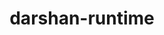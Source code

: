 ---
title: "darshan-runtime"
layout: cache
categories: [package, develop-2023-09-03]
meta: {"versions": ["3.4.4"], "compilers": ["gcc@=11.1.0"], "oss": ["ubuntu20.04"], "platforms": ["linux"], "targets": ["ppc64le", "x86_64_v3"], "stacks": ["data-vis-sdk", "e4s", "e4s-power", "root"], "num_specs": 3, "num_specs_by_stack": {"e4s-power": 1, "root": 3, "e4s": 1, "data-vis-sdk": 1}}
spec_details: [{"hash": "uqy3raujp4gbgz5zzdis7hqltmiquhnf", "compiler": "gcc@=11.1.0", "versions": ["3.4.4"], "os": "ubuntu20.04", "platform": "linux", "target": "ppc64le", "variants": ["~apmpi", "~apmpi_sync", "~apxc", "build_system=autotools", "~hdf5", "+mpi", "~parallel-netcdf", "scheduler=NONE"], "stacks": ["e4s-power", "root"], "size": "-", "tarball": "https://binaries.spack.io/releases/develop-2023-09-03/build_cache/linux-ubuntu20.04-ppc64le/gcc-11.1.0/darshan-runtime-3.4.4/linux-ubuntu20.04-ppc64le-gcc-11.1.0-darshan-runtime-3.4.4-uqy3raujp4gbgz5zzdis7hqltmiquhnf.spack"}, {"hash": "mrtjpdwnphkbsab2s7mzrldaa2pzlqrd", "compiler": "gcc@=11.1.0", "versions": ["3.4.4"], "os": "ubuntu20.04", "platform": "linux", "target": "x86_64_v3", "variants": ["~apmpi", "~apmpi_sync", "~apxc", "build_system=autotools", "~hdf5", "+mpi", "~parallel-netcdf", "scheduler=NONE"], "stacks": ["e4s", "root"], "size": "-", "tarball": "https://binaries.spack.io/releases/develop-2023-09-03/build_cache/linux-ubuntu20.04-x86_64_v3/gcc-11.1.0/darshan-runtime-3.4.4/linux-ubuntu20.04-x86_64_v3-gcc-11.1.0-darshan-runtime-3.4.4-mrtjpdwnphkbsab2s7mzrldaa2pzlqrd.spack"}, {"hash": "lkadznq2lyrdiwznf7tukmkxwqtnayjd", "compiler": "gcc@=11.1.0", "versions": ["3.4.4"], "os": "ubuntu20.04", "platform": "linux", "target": "x86_64_v3", "variants": ["~apmpi", "~apmpi_sync", "~apxc", "build_system=autotools", "~hdf5", "+mpi", "~parallel-netcdf", "scheduler=NONE"], "stacks": ["root", "data-vis-sdk"], "size": "-", "tarball": "https://binaries.spack.io/releases/develop-2023-09-03/build_cache/linux-ubuntu20.04-x86_64_v3/gcc-11.1.0/darshan-runtime-3.4.4/linux-ubuntu20.04-x86_64_v3-gcc-11.1.0-darshan-runtime-3.4.4-lkadznq2lyrdiwznf7tukmkxwqtnayjd.spack"}]
---